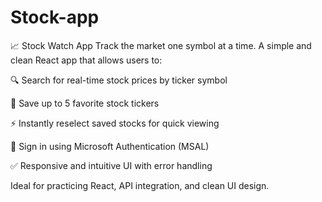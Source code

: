 # Stock-app
📈 Stock Watch App
Track the market one symbol at a time.
A simple and clean React app that allows users to:

🔍 Search for real-time stock prices by ticker symbol

💾 Save up to 5 favorite stock tickers

⚡ Instantly reselect saved stocks for quick viewing

🚪 Sign in using Microsoft Authentication (MSAL)

✅ Responsive and intuitive UI with error handling

Ideal for practicing React, API integration, and clean UI design.
